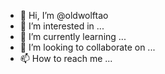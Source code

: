 - 👋 Hi, I’m @oldwolftao
- 👀 I’m interested in ...
- 🌱 I’m currently learning ...
- 💞️ I’m looking to collaborate on ...
- 📫 How to reach me ...

<!---
oldwolftao/oldwolftao is a ✨ special ✨ repository because its `README.md` (this file) appears on your GitHub profile.
You can click the Preview link to take a look at your changes.
--->
